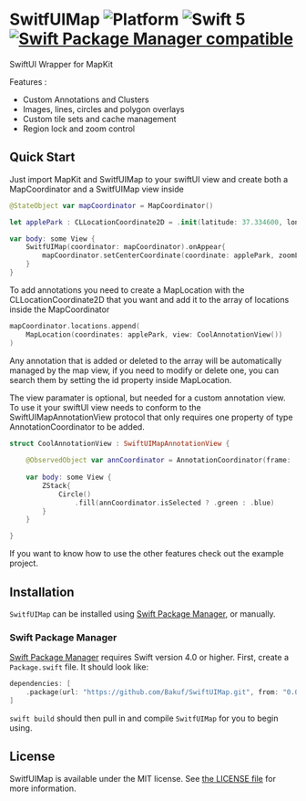 # SwitfUIMap ![Platform](https://img.shields.io/badge/Platforms-%20iOS%20-lightgrey.svg) ![Swift 5](https://img.shields.io/badge/Swift-5-F28D00.svg) [![Swift Package Manager compatible](https://img.shields.io/badge/SPM-compatible-brightgreen.svg)](https://github.com/apple/swift-package-manager)

SwiftUI Wrapper for MapKit

Features :

- Custom Annotations and Clusters
- Images, lines, circles and polygon overlays
- Custom tile sets and cache management
- Region lock and zoom control

## Quick Start

Just import MapKit and SwitfUIMap to your swiftUI view and create both a MapCoordinator and a SwitfUIMap view inside

```swift
@StateObject var mapCoordinator = MapCoordinator()

let applePark : CLLocationCoordinate2D = .init(latitude: 37.334600, longitude: -122.009200)

var body: some View {
    SwitfUIMap(coordinator: mapCoordinator).onAppear{
        mapCoordinator.setCenterCoordinate(coordinate: applePark, zoomLevel: 16, animated: true)
    }
}
```

To add annotations you need to create a MapLocation with the CLLocationCoordinate2D that you want and add it to the array of locations inside the MapCoordinator

```swift
mapCoordinator.locations.append(
    MapLocation(coordinates: applePark, view: CoolAnnotationView())
)
```

Any annotation that is added or deleted to the array will be automatically managed by the map view, if you need to modify or delete one, you can search them by setting the id property inside MapLocation.

The view paramater is optional, but needed for a custom annotation view. To use it your swiftUI view needs to conform to the SwiftUIMapAnnotationView protocol that only requires one property of type AnnotationCoordinator to be added.

```swift
struct CoolAnnotationView : SwiftUIMapAnnotationView {
    
    @ObservedObject var annCoordinator = AnnotationCoordinator(frame: .init(x: 0, y: 0, width: 100, height: 100))
    
    var body: some View {
        ZStack{
            Circle()
                .fill(annCoordinator.isSelected ? .green : .blue)
        }
    }

}
```

If you want to know how to use the other features check out the example project.


## Installation

`SwitfUIMap` can be installed using [Swift Package Manager](https://swift.org/package-manager/), or manually.

### Swift Package Manager

[Swift Package Manager](https://github.com/apple/swift-package-manager) requires Swift version 4.0 or higher. First, create a `Package.swift` file. It should look like:

```swift
dependencies: [
    .package(url: "https://github.com/Bakuf/SwiftUIMap.git", from: "0.0.1")
]
```

`swift build` should then pull in and compile `SwitfUIMap` for you to begin using.


## License

SwitfUIMap is available under the MIT license. See [the LICENSE file](./license.txt) for more information.

